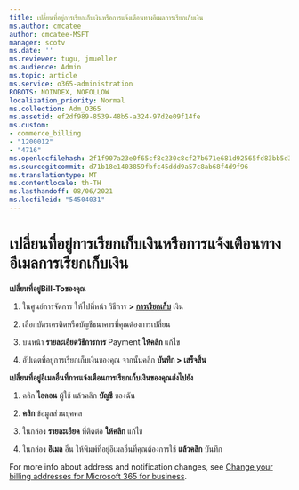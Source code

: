 ```yaml
---
title: เปลี่ยนที่อยู่การเรียกเก็บเงินหรือการแจ้งเตือนทางอีเมลการเรียกเก็บเงิน
ms.author: cmcatee
author: cmcatee-MSFT
manager: scotv
ms.date: ''
ms.reviewer: tugu, jmueller
ms.audience: Admin
ms.topic: article
ms.service: o365-administration
ROBOTS: NOINDEX, NOFOLLOW
localization_priority: Normal
ms.collection: Adm_O365
ms.assetid: ef2df989-8539-48b5-a324-97d2e09f14fe
ms.custom:
- commerce_billing
- "1200012"
- "4716"
ms.openlocfilehash: 2f1f907a23e0f65cf8c230c8cf27b671e681d92565fd83bb5d39ebf3c53ab9fd
ms.sourcegitcommit: d71b18e1403859fbfc45ddd9a57c8ab68f4d9f96
ms.translationtype: MT
ms.contentlocale: th-TH
ms.lasthandoff: 08/06/2021
ms.locfileid: "54504031"
---
```

# <a name="change-billing-address-or-billing-email-notifications"></a>เปลี่ยนที่อยู่การเรียกเก็บเงินหรือการแจ้งเตือนทางอีเมลการเรียกเก็บเงิน

**เปลี่ยนที่อยู่Bill-Toของคุณ**

1. ในศูนย์การจัดการ ให้ไปที่หน้า วิธีการ **> [การเรียกเก็บ](https://go.microsoft.com/fwlink/p/?linkid=2018806)** เงิน

2. เลือกบัตรเครดิตหรือบัญชีธนาคารที่คุณต้องการเปลี่ยน

3. บนหน้า **รายละเอียดวิธีการการ** Payment **ให้คลิก** แก้ไข

4. อัปเดตที่อยู่การเรียกเก็บเงินของคุณ จากนั้นคลิก **บันทึก > เสร็จสิ้น**

**เปลี่ยนที่อยู่อีเมลอื่นที่การแจ้งเตือนการเรียกเก็บเงินของคุณส่งไปยัง** 

1. คลิก **ไอคอน** ผู้ใช้ แล้วคลิก **บัญชี** ของฉัน

2. **คลิก** ข้อมูลส่วนบุคคล

3. ในกล่อง **รายละเอียด** ที่ติดต่อ **ให้คลิก** แก้ไข

4. ในกล่อง **อีเมล** อื่น ให้พิมพ์ที่อยู่อีเมลอื่นที่คุณต้องการใช้ **แล้วคลิก** บันทึก

For more info about address and notification changes, see [Change your billing addresses for Microsoft 365 for business](/microsoft-365/commerce/billing-and-payments/change-your-billing-addresses).
